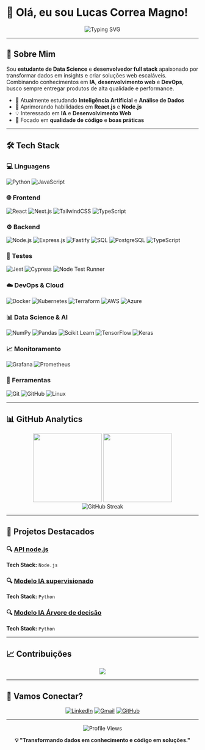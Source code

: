 # 👋 Olá, eu sou Lucas Correa Magno!

<div align="center">
  <img src="https://readme-typing-svg.herokuapp.com?font=Fira+Code&weight=500&size=28&pause=1000&color=58A6FF&center=true&vCenter=true&width=600&lines=Data+Science+Student+%F0%9F%93%8A;Full+Stack+Developer+%F0%9F%9A%80;DevOps+Enthusiast+%E2%98%81%EF%B8%8F;AI+%26+Web+Development+%F0%9F%A4%96" alt="Typing SVG" />
</div>

---

## 🧠 Sobre Mim

Sou **estudante de Data Science** e **desenvolvedor full stack** apaixonado por transformar dados em insights e criar soluções web escaláveis. Combinando conhecimentos em **IA**, **desenvolvimento web** e **DevOps**, busco sempre entregar produtos de alta qualidade e performance.

- 🔭 Atualmente estudando **Inteligência Artificial** e **Análise de Dados**
- 🌱 Aprimorando habilidades em **React.js** e **Node.js**
- 💡 Interessado em **IA** e **Desenvolvimento Web**
- 🎯 Focado em **qualidade de código** e **boas práticas**

---

## 🛠️ Tech Stack

### 💻 Linguagens
![Python](https://img.shields.io/badge/Python-3776AB?style=for-the-badge&logo=python&logoColor=white)
![JavaScript](https://img.shields.io/badge/JavaScript-F7DF1E?style=for-the-badge&logo=javascript&logoColor=black)

### 🌐 Frontend
![React](https://img.shields.io/badge/React-20232A?style=for-the-badge&logo=react&logoColor=61DAFB)
![Next.js](https://img.shields.io/badge/Next.js-000000?style=for-the-badge&logo=next.js&logoColor=white)
![TailwindCSS](https://img.shields.io/badge/Tailwind_CSS-38B2AC?style=for-the-badge&logo=tailwind-css&logoColor=white)
![TypeScript](https://img.shields.io/badge/TypeScript-007ACC?style=for-the-badge&logo=typescript&logoColor=white)

### ⚙️ Backend
![Node.js](https://img.shields.io/badge/Node.js-43853D?style=for-the-badge&logo=node.js&logoColor=white)
![Express.js](https://img.shields.io/badge/Express.js-404D59?style=for-the-badge&logo=express&logoColor=white)
![Fastify](https://img.shields.io/badge/Fastify-000000?style=for-the-badge&logo=fastify&logoColor=white)
![SQL](https://img.shields.io/badge/SQL-4479A1?style=for-the-badge&logo=postgresql&logoColor=white)
![PostgreSQL](https://img.shields.io/badge/PostgreSQL-316192?style=for-the-badge&logo=postgresql&logoColor=white)
![TypeScript](https://img.shields.io/badge/TypeScript-007ACC?style=for-the-badge&logo=typescript&logoColor=white)

### 🧪 Testes
![Jest](https://img.shields.io/badge/Jest-323330?style=for-the-badge&logo=Jest&logoColor=white)
![Cypress](https://img.shields.io/badge/Cypress-17202C?style=for-the-badge&logo=cypress&logoColor=white)
![Node Test Runner](https://img.shields.io/badge/Node_Test_Runner-339933?style=for-the-badge&logo=node.js&logoColor=white)

### ☁️ DevOps & Cloud
![Docker](https://img.shields.io/badge/Docker-2496ED?style=for-the-badge&logo=docker&logoColor=white)
![Kubernetes](https://img.shields.io/badge/Kubernetes-326ce5?style=for-the-badge&logo=kubernetes&logoColor=white)
![Terraform](https://img.shields.io/badge/Terraform-623CE4?style=for-the-badge&logo=terraform&logoColor=white)
![AWS](https://img.shields.io/badge/Amazon_AWS-232F3E?style=for-the-badge&logo=amazon-aws&logoColor=white)
![Azure](https://img.shields.io/badge/Microsoft_Azure-0089D0?style=for-the-badge&logo=microsoftazure&logoColor=white)

### 📊 Data Science & AI
![NumPy](https://img.shields.io/badge/NumPy-013243?style=for-the-badge&logo=numpy&logoColor=white)
![Pandas](https://img.shields.io/badge/Pandas-150458?style=for-the-badge&logo=pandas&logoColor=white)
![Scikit Learn](https://img.shields.io/badge/scikit_learn-F7931E?style=for-the-badge&logo=scikit-learn&logoColor=white)
![TensorFlow](https://img.shields.io/badge/TensorFlow-FF6F00?style=for-the-badge&logo=tensorflow&logoColor=white)
![Keras](https://img.shields.io/badge/Keras-D00000?style=for-the-badge&logo=keras&logoColor=white)

### 📈 Monitoramento
![Grafana](https://img.shields.io/badge/Grafana-F46800?style=for-the-badge&logo=grafana&logoColor=white)
![Prometheus](https://img.shields.io/badge/Prometheus-E6522C?style=for-the-badge&logo=prometheus&logoColor=white)

### 🔧 Ferramentas
![Git](https://img.shields.io/badge/Git-E34F26?style=for-the-badge&logo=git&logoColor=white)
![GitHub](https://img.shields.io/badge/GitHub-181717?style=for-the-badge&logo=github&logoColor=white)
![Linux](https://img.shields.io/badge/Linux-FCC624?style=for-the-badge&logo=linux&logoColor=black)

---

## 📊 GitHub Analytics

<div align="center">
  <img height="180em" src="https://github-readme-stats.vercel.app/api?username=lucasmagno&show_icons=true&theme=tokyonight&include_all_commits=true&count_private=true"/>
  <img height="180em" src="https://github-readme-stats.vercel.app/api/top-langs/?username=lucasmagno&layout=compact&langs_count=7&theme=tokyonight"/>
</div>

<div align="center">
  <img src="https://github-readme-streak-stats.herokuapp.com/?user=lucasmagno&theme=tokyonight" alt="GitHub Streak" />
</div>

---

## 🚀 Projetos Destacados

### 🔍 [API node.js](https://github.com/Lstark10/desafio-api-nodejs)

**Tech Stack:** `Node.js`

### 🔍 [Modelo IA supervisionado](https://github.com/Lstark10/modelo-ia-topicos-avancados-em-aprendizado-supervisionado)

**Tech Stack:** `Python`

### 🔍 [Modelo IA Árvore de decisão](https://github.com/Lstark10/modelo-ia-classificacao-arvore-decisao)

**Tech Stack:** `Python`

---

## 📈 Contribuições

<div align="center">
  <img src="https://github-readme-activity-graph.vercel.app/graph?username=lucasmagno&theme=tokyo-night&hide_border=true" />
</div>

---

## 🤝 Vamos Conectar?

<div align="center">
  
[![LinkedIn](https://img.shields.io/badge/LinkedIn-0077B5?style=for-the-badge&logo=linkedin&logoColor=white)](https://www.linkedin.com/in/lucas-magno)
[![Gmail](https://img.shields.io/badge/Gmail-D14836?style=for-the-badge&logo=gmail&logoColor=white)](mailto:lucascorrreamagno@gmail.com)
[![GitHub](https://img.shields.io/badge/GitHub-100000?style=for-the-badge&logo=github&logoColor=white)](https://github.com/lucasmagno)

</div>

---

<div align="center">
  <img src="https://komarev.com/ghpvc/?username=lucasmagno&color=58a6ff&style=for-the-badge&label=VISITANTES" alt="Profile Views" />
</div>

<div align="center">
  
**💡 "Transformando dados em conhecimento e código em soluções."**

</div>
